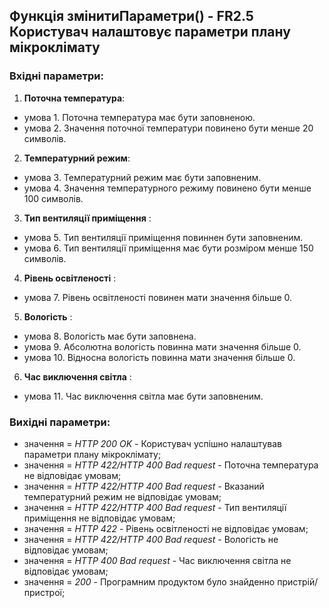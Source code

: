 ## Функція змінитиПараметри() - FR2.5 Користувач налаштовує параметри плану мікроклімату

### Вхідні параметри:
1. **Поточна температура**:
- умова 1. Поточна температура має бути заповненою.
- умова 2. Значення поточної температури повинено бути менше 20 символів.
2. **Температурний режим**:
- умова 3. Температурний режим має бути заповненим.
- умова 4. Значення температурного режиму повинено бути менше 100 символів.
3. **Тип вентиляції приміщення** : 
- умова 5. Тип вентиляції приміщення повиннен бути заповненим.
- умова 6. Тип вентиляції приміщення має бути розміром менше 150 символів.
4. **Рівень освітленості** : 
- умова 7. Рівень освітленості повинен мати значення більше 0.
5. **Вологість** : 
- умова 8. Вологість має бути заповнена.
- умова 9. Абсолютна вологість повинна мати значення більше 0.
- умова 10. Відносна вологість повинна мати значення більше 0.
6. **Час виключення світла** : 
- умова 11. Час виключення світла має бути заповненим.

### Вихідні параметри:
- значення = *HTTP 200 OK* - Користувач успішно налаштував параметри плану мікроклімату;
- значення = *HTTP 422/HTTP 400 Bad request* - Поточна температура не відповідає умовам;
- значення = *HTTP 422/HTTP 400 Bad request* - Вказаний температурний режим не відповідає умовам;
- значення = *HTTP 422/HTTP 400 Bad request* - Тип вентиляції приміщення не відповідає умовам;
- значення = *HTTP 422* - Рівень освітленості не відповідає умовам;
- значення = *HTTP 422/HTTP 400 Bad request* - Вологість не відповідає умовам;
- значення = *HTTP 400 Bad request* - Час виключення світла не відповідає умовам;
- значення = *200* - Програмним продуктом було знайденно пристрій/пристрої;
